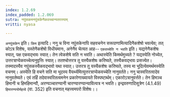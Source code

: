```yaml
---
index: 1.2.69
index_padded: 1.2.069
sutra: नपुंसकमनपुंसकेनैकवच्चान्यतरस्याम्
vritti: nyasa

---
```

`अनपुंसकेन` इति। `किम` इत्यादि। ननु च विना नपुंसकेनापि सहवचनेन सरूपाणामित्यादिनैकशेषो भवत्येव; तत् कोऽत्र विशेषः, यस्तेनैकशेषो विधीयमानः, अनेनैव चेत्यत आह-- `एकवच्चेति न भवति` इति। यद्यनेनैकशेषः स्यात्, पक्ष एकवद्भावः स्यात्। तेन त्वेकशेषे सति न भवति। अथास्येति किमर्थमुच्यते ? यद्यस्येति नोच्येत, उत्तरत्राप्येकवच्चेत्यनुवृत्तिः स्यात्। ततश्चोत्तरत्र तु यस्यैकशेषः करिष्यते, तस्यैकवद्भावः प्रसज्येत। तस्मादस्यैव नपुंसकस्यैकवद्भावो यथा स्यात्। उत्तरत्र तु यस्यैकशेषः करिष्यते, तस्य मा भूदित्येवमर्थमस्येति वचनम्। अस्येति हि वचने सति मा भूदस्य वैयर्थ्यमित्युत्तरत्राप्येकवच्चेति नानुवर्तते। ननु चास्वरितत्वादेव नानुवर्तष्यते। एवं तर्हि तदेवास्वरितत्वमनेन प्रकारेणाख्यायते विस्पष्टार्थम्। एकारोऽत्रानुवर्त्तते। तेन हिमञ्च हिमानी च हिमहिमान्यौ, अरण्यञ्चारण्यानी चारण्यारण्यान्यावित्यत्र न भवति। इन्द्रवरुणादिसूत्रेण (4.1.49) `हिमारण्ययोर्महत्वे` (वा. 352) इति वचनात्
महत्त्वमपरो विशेषः।।